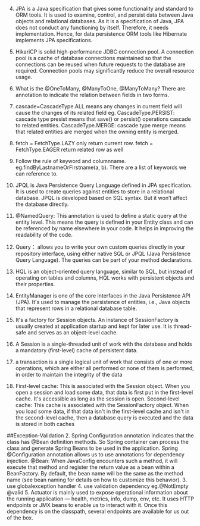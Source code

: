 4. JPA is a Java specification that gives some functionality and standard to ORM tools. It is used to examine, control, and persist data between Java objects and relational databases. As it is a specification of Java, JPA does not conduct any functioning by itself. Therefore, it needs implementation. Hence, for data persistence ORM tools like Hibernate implements JPA specifications.
5. HikariCP is solid high-performance JDBC connection pool. A connection pool is a cache of database connections maintained so that the connections can be reused when future requests to the database are required. Connection pools may significantly reduce the overall resource usage. 
6. What is the @OneToMany, @ManyToOne, @ManyToMany? There are annotation to indicate the relation between fields in two forms. 
7. cascade=CascadeType.ALL means any changes in current field will cause the changes of its related field
   eg. CascadeType.PERSIST: cascade type presist means that save() or persist() operations cascade to related entities.
CascadeType.MERGE: cascade type merge means that related entities are merged when the owning entity is merged.
8.  fetch = FetchType.LAZY only return current row. fetch = FetchType.EAGER return related row as well
9.  Follow the rule of keyword and columnname. eg.findByLastnameOrFirstname(a, b). There are a list of keywords we can reference to.
14. JPQL is Java Persistence Query Language defined in JPA specification. It is used to create queries against entities to store in a relational database. JPQL is developed based on SQL syntax. But it won’t affect the database directly.
15. @NamedQuery: This annotation is used to define a static query at the entity level. This means the query is defined in your Entity class and can be referenced by name elsewhere in your code. It helps in improving the readability of the code. 
16. Query： allows you to write your own custom queries directly in your repository interface, using either native SQL or JPQL (Java Persistence Query Language). The queries can be part of your method declarations.
17.  HQL is an object-oriented query language, similar to SQL, but instead of operating on tables and columns, HQL works with persistent objects and their properties.

18. EntityManager is one of the core interfaces in the Java Persistence API (JPA). It's used to manage the persistence of entities, i.e., Java objects that represent rows in a relational database table.
19.  It's a factory for Session objects. An instance of SessionFactory is usually created at application startup and kept for later use. It is thread-safe and serves as an object-level cache.
20.  A Session is a single-threaded unit of work with the database and holds a mandatory (first-level) cache of persistent data.
21.  a transaction is a single logical unit of work that consists of one or more operations, which are either all performed or none of them is performed, in order to maintain the integrity of the data
22.  First-level cache: This is associated with the Session object. When you open a session and load some data, that data is first put in the first-level cache. It's accessible as long as the session is open. 
Second-level cache: This cache is associated with the SessionFactory object. When you load some data, if that data isn't in the first-level cache and isn't in the second-level cache, then a database query is executed and the data is stored in both caches

##Exception-Validation
2.  Spring Configuration annotation indicates that the class has @Bean definition methods. So Spring container can process the class and generate Spring Beans to be used in the application. Spring @Configuration annotation allows us to use annotations for dependency injection.
   @Bean: When JavaConfig encounters such a method, it will execute that method and register the return value as a bean within a BeanFactory. By default, the bean name will be the same as the method name (see bean naming for details on how to customize this behavior). 
3. use globalexception handler 
4. use validation dependency eg.@NotEmpty @valid
5. Actuator is mainly used to expose operational information about the running application — health, metrics, info, dump, env, etc. It uses HTTP endpoints or JMX beans to enable us to interact with it. Once this dependency is on the classpath, several endpoints are available for us out of the box.
